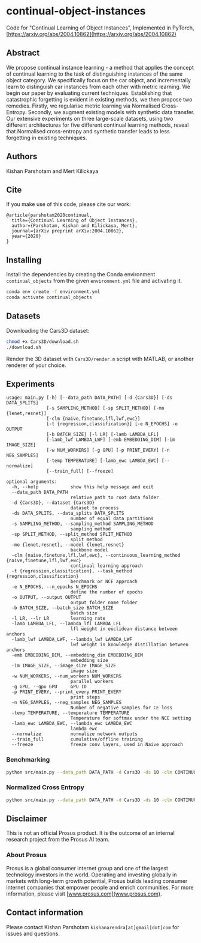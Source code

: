 
# continual-object-instances

Code for "Continual Learning of Object Instances", Implemented in PyTorch, [https://arxiv.org/abs/2004.10862](https://arxiv.org/abs/2004.10862)

## Abstract

We propose continual instance learning - a method that applies the concept of continual learning to the task of distinguishing instances of the same object category. We specifically focus on the car object, and incrementally learn to distinguish car instances from each other with metric learning. We begin our paper by evaluating current techniques. Establishing that catastrophic forgetting is evident in existing methods, we then propose two remedies. Firstly, we regularise metric learning via Normalised Cross-Entropy. Secondly, we augment existing models with synthetic data transfer. Our extensive experiments on three large-scale datasets, using two different architectures for five different continual learning methods, reveal that Normalised cross-entropy and synthetic transfer leads to less forgetting in existing techniques.


## Authors

Kishan Parshotam and Mert Kilickaya


## Cite
If you make use of this code, please cite our work:
```
@article{parshotam2020continual,
  title={Continual Learning of Object Instances},
  author={Parshotam, Kishan and Kilickaya, Mert},
  journal={arXiv preprint arXiv:2004.10862},
  year={2020}
}
```

## Installing
Install the dependencies by creating the Conda environment `continual_objects` from the given `environment.yml` file and activating it.
```bash
conda env create -f environment.yml
conda activate continual_objects
```

## Datasets
Downloading the Cars3D dataset:
```bash
chmod +x Cars3D/download.sh
./download.sh
```

Render the 3D dataset with `Cars3D/render.m` script with MATLAB, or another renderer of your choice.

## Experiments
```
usage: main.py [-h] [--data_path DATA_PATH] [-d {Cars3D}] [-ds DATA_SPLITS]
               [-s SAMPLING_METHOD] [-sp SPLIT_METHOD] [-mo {lenet,resnet}]
               [-clm {naive,finetune,lfl,lwf,ewc}]
               [-t {regression,classification}] [-e N_EPOCHS] -o OUTPUT
               [-b BATCH_SIZE] [-l LR] [-lamb LAMBDA_LFL]
               [-lamb_lwf LAMBDA_LWF] [-emb EMBEDDING_DIM] [-im IMAGE_SIZE]
               [-w NUM_WORKERS] [-g GPU] [-p PRINT_EVERY] [-n NEG_SAMPLES]
               [-temp TEMPERATURE] [-lamb_ewc LAMBDA_EWC] [--normalize]
               [--train_full] [--freeze]

optional arguments:
  -h, --help            show this help message and exit
  --data_path DATA_PATH
                        relative path to root data folder
  -d {Cars3D}, --dataset {Cars3D}
                        dataset to process
  -ds DATA_SPLITS, --data_splits DATA_SPLITS
                        number of equal data partitions
  -s SAMPLING_METHOD, --sampling_method SAMPLING_METHOD
                        sampling method
  -sp SPLIT_METHOD, --split_method SPLIT_METHOD
                        split method
  -mo {lenet,resnet}, --model {lenet,resnet}
                        backbone model
  -clm {naive,finetune,lfl,lwf,ewc}, --continuous_learning_method {naive,finetune,lfl,lwf,ewc}
                        continual learning approach
  -t {regression,classification}, --task_method {regression,classification}
                        benchmark or NCE approach
  -e N_EPOCHS, --n_epochs N_EPOCHS
                        define the number of epochs
  -o OUTPUT, --output OUTPUT
                        output folder name folder
  -b BATCH_SIZE, --batch_size BATCH_SIZE
                        batch size
  -l LR, --lr LR        learning rate
  -lamb LAMBDA_LFL, --lambda_lfl LAMBDA_LFL
                        lfl weight in euclidean distance between anchors
  -lamb_lwf LAMBDA_LWF, --lambda_lwf LAMBDA_LWF
                        lwf weight in knowledge distillation between anchors
  -emb EMBEDDING_DIM, --embedding_dim EMBEDDING_DIM
                        embedding size
  -im IMAGE_SIZE, --image_size IMAGE_SIZE
                        image size
  -w NUM_WORKERS, --num_workers NUM_WORKERS
                        parallel workers
  -g GPU, --gpu GPU     GPU ID
  -p PRINT_EVERY, --print_every PRINT_EVERY
                        print steps
  -n NEG_SAMPLES, --neg_samples NEG_SAMPLES
                        Number of negative samples for CE loss
  -temp TEMPERATURE, --temperature TEMPERATURE
                        Temperature for softmax under the NCE setting
  -lamb_ewc LAMBDA_EWC, --lambda_ewc LAMBDA_EWC
                        lambda ewc
  --normalize           normalize network outputs
  --train_full          cumulative/offline training
  --freeze              freeze conv layers, used in Naive approach
```


### Benchmarking
```bash
python src/main.py --data_path DATA_PATH -d Cars3D -ds 10 -clm CONTINUOUS_LEARNING_METHOD -m MODEL -t regression
```

### Normalized Cross Entropy
```bash
python src/main.py --data_path DATA_PATH -d Cars3D -ds 10 -clm CONTINUOUS_LEARNING_METHOD -m MODEL -t classification 
```

## Disclaimer
This is not an official Prosus product. It is the outcome of an internal research project from the Prosus AI team.

### About Prosus 
Prosus is a global consumer internet group and one of the largest technology investors in the world. Operating and
 investing globally in markets with long-term growth potential, Prosus builds leading consumer internet companies that empower people and enrich communities.
For more information, please visit [www.prosus.com](www.prosus.com).

## Contact information
Please contact Kishan Parshotam `kishanarendra[at]gmail[dot]com` for issues and questions.